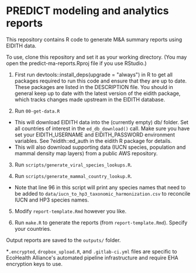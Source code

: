 # PREDICT modeling and analytics reports

This repository contains R code to generate M&A summary reports using EIDITH data.

To use, clone this repository and set it as your working directory. (You may open the predict-ma-reports.Rproj file if you use RStudio.)

1. First run devtools::install_deps(upgrade = "always") in R to get all packages required to run this code and ensure that they are up to date. These packages are listed in the DESCRIPTION file. You should in general keep up to date with the latest version of the eidith package, which tracks changes made upstream in the EIDITH database.

2. Run `00-get-data.R` 
  - This will download EIDITH data into the (currently empty) db/ folder. Set all countries of interest in the `ed_db_download()` call. Make sure you have set your EIDITH_USERNAME and EIDITH_PASSWORD environment variables. See ?eidith::ed_auth in the eidith R package for details. 
  - This will also download supporting data (IUCN species, population and mammal density map layers) from a public AWS repository.
  
3. Run `scripts/generate_viral_species_lookups.R`. 

4. Run `scripts/generate_mammal_country_lookup.R`. 
  - Note that line 96 in this script will print any species names that need to be added to `data/iucn_to_hp3_taxonomic_harmonization.csv` to reconcile IUCN and HP3 species names.

5. Modify `report-template.Rmd` however you like.

6. Run `make.R` to generate the reports (from `report-template.Rmd`). Specify your countries.

Output reports are saved to the `outputs/` folder. 

*`.encrypted`, `dropbox_upload.R`, and `.gitlab-ci.yml` files are specific to EcoHealth Alliance's automated pipeline infrastructure and require EHA encryption keys to use.
